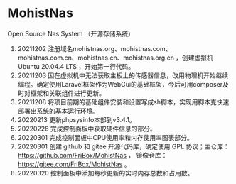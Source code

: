 # MohistNas
Open Source Nas System （开源存储系统）

001.  20211202  注册域名mohistnas.org、mohistnas.com、mohistnas.com.cn、mohistnas.cn、mohistnas.org.cn ，创建虚拟机 Ubuntu 20.04.4 LTS ，开始第一行代码。
002.  20211203  因在虚拟机中无法获取主板上的传感器信息，改用物理机开始继续编程。确定使用Laravel框架作为WebGui的基础框架，今后可用composer及时对框架和关联组件进行更新。
003.  20211208  将项目前期的基础组件安装和设置写成sh脚本，实现用脚本克快速部署出系统的基本运行环境。
004.  20220213  更新phpsysinfo本部到v3.4.1。
005.  20220228  完成控制面板中获取硬件信息的部分。
006.  20220301  完成控制面板中CPU使用率和内存使用率图表部分。
007.  20220301  创建 github 和 gitee 开源代码库，确定使用 GPL 协议；主仓库：https://github.com/FriBox/MohistNas ， 镜像仓库：https://gitee.com/FriBox/MohistNas 。
008.  20220320  控制面板中添加每秒更新的实时内存总数和占用数。
